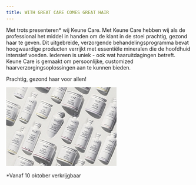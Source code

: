 ```yaml
---
title: WITH GREAT CARE COMES GREAT HAIR
---
```



Met trots presenteren\* wij Keune Care. Met Keune Care hebben wij als de professional het middel in handen om de klant in de stoel prachtig, gezond haar te geven. Dit uitgebreide, verzorgende behandelingsprogramma bevat hoogwaardige producten verrijkt met essenti&euml;le mineralen die de hoofdhuid intensief voeden. Iedereen is uniek - ook wat haaruitdagingen betreft. Keune Care is gemaakt om persoonlijke, customized haarverzorgingsoplossingen aan te kunnen bieden.&nbsp;

Prachtig, gezond haar voor allen!

![](/uploads/versions/keune-care---koffijberg-kapper-amsterdam-1---x----300-214x---.jpg)

\*Vanaf 10 oktober verkrijgbaar